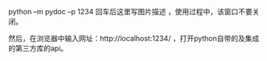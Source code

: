 python –m pydoc –p 1234
回车后这里写图片描述 ，使用过程中，该窗口不要关闭。

然后，在浏览器中输入网址：http://localhost:1234/ ，打开python自带的及集成的第三方库的api。
